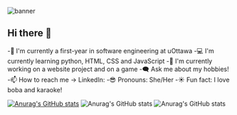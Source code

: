 
![banner](https://github.com/user-attachments/assets/e8067dc1-efc5-4145-b251-6e259deaf2e7)

## Hi there 👋

-🏫 I'm currently a first-year in software engineering at uOttawa
-💻 I'm currently learning python, HTML, CSS and JavaScript
-💼 I'm currently working on a website project and on a game
-🗨️ Ask me about my hobbies!
-📫 How to reach me -> LinkedIn: 
-😎 Pronouns: She/Her
-☀️ Fun fact: I love boba and karaoke!

[![Anurag's GitHub stats](https://github-readme-stats.vercel.app/api?username=imanemm)](https://github.com/anuraghazra/github-readme-stats)
![Anurag's GitHub stats](https://github-readme-stats.vercel.app/api?username=imanemm&hide=contribs,prs)
![Anurag's GitHub stats](https://github-readme-stats.vercel.app/api?username=imanemm&show_icons=true&theme=gotham)

